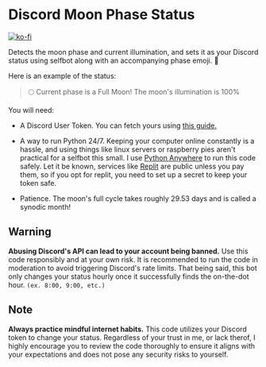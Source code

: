 # Discord Moon Phase Status

[![ko-fi](https://ko-fi.com/img/githubbutton_sm.svg)](https://ko-fi.com/X8X8Z15EK)

Detects the moon phase and current illumination, and sets it as your Discord status using selfbot along with an accompanying phase emoji. 🌝

Here is an example of the status:

> 🌕 Current phase is a Full Moon! The moon's illumination is 100%

You will need:

- A Discord User Token. You can fetch yours using [this guide.](https://github.com/Tyrrrz/DiscordChatExporter/blob/master/.docs/Token-and-IDs.md)
  
- A way to run Python 24/7. Keeping your computer online constantly is a hassle, and using things like linux servers or raspberry pies aren't practical for a selfbot this small. I use [Python Anywhere](https://www.pythonanywhere.com) to run this code safely. Let it be known, services like [Replit](https://replit.com/) are public unless you pay them, so if you opt for replit, you need to set up a secret to keep your token safe.
  
- Patience. The moon's full cycle takes roughly 29.53 days and is called a synodic month!

## Warning

**Abusing Discord's API can lead to your account being banned.** Use this code responsibly and at your own risk. It is recommended to run the code in moderation to avoid triggering Discord's rate limits. That being said, this bot only changes your status hourly once it successfully finds the on-the-dot hour. `(ex. 8:00, 9:00, etc.)`

## Note

**Always practice mindful internet habits.** This code utilizes your Discord token to change your status. Regardless of your trust in me, or lack therof, I highly encourage you to review the code thoroughly to ensure it aligns with your expectations and does not pose any security risks to yourself.
